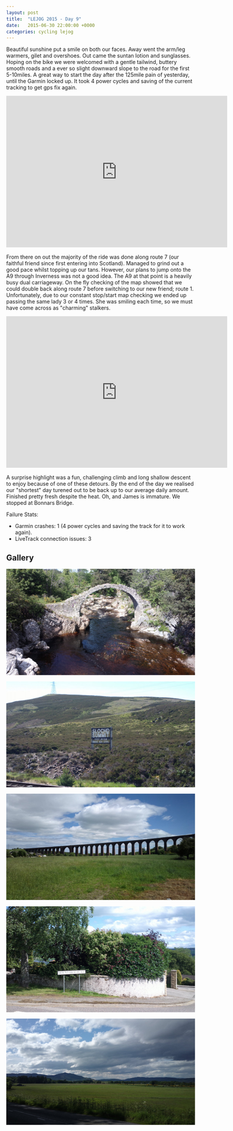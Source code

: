 ```yaml
---
layout: post
title:  "LEJOG 2015 - Day 9"
date:   2015-06-30 22:00:00 +0000
categories: cycling lejog
---
```


Beautiful sunshine put a smile on both our faces. Away went the arm/leg
warmers, gilet and overshoes. Out came the suntan lotion and
sunglasses. Hoping on the bike we were welcomed with a gentle tailwind,
buttery smooth roads and a ever so slight downward slope to the road for the
first 5-10miles. A great way to start the day after the 125mile pain of
yesterday, until the Garmin locked up. It took 4 power cycles and saving of
the current tracking to get gps fix again.

<iframe height='405' width='590' frameborder='0' allowtransparency='true'
scrolling='no'
src='https://www.strava.com/activities/335994733/embed/92d7247cbc875f8af66b90984212c63cf86bfaee'>
</iframe>

From there on out the majority of the ride was done along route 7 (our
faithful friend since first entering into Scotland). Managed to grind out a
good pace whilst topping up our tans. However, our plans to jump onto the A9
through Inverness was not a good idea. The A9 at that point is a heavily
busy dual carriageway. On the fly checking of the map showed that we could
double back along route 7 before switching to our new friend;
route 1. Unfortunately, due to our constant stop/start map checking we ended
up passing the same lady 3 or 4 times. She was smiling each time, so we must
have come across as "charming" stalkers.

<iframe height='405' width='590' frameborder='0' allowtransparency='true'
scrolling='no'
src='https://www.strava.com/activities/336226724/embed/3023c65842dcdd32fee79a0c691a2e9546fb3d01'>
</iframe>

A surprise highlight was a fun, challenging climb and long shallow descent
to enjoy because of one of these detours. By the end of the day we realised
our "shortest" day turened out to be back up to our average daily
amount. Finished pretty fresh despite the heat. Oh, and James is
immature. We stopped at Bonnars Bridge.

Failure Stats:

- Garmin crashes: 1 (4 power cycles and saving the track for it to work
  again).
- LiveTrack connection issues: 3

Gallery
-------

![Funky stone arch](/images/lejog-2015/2015-06-30-1803.jpg "Funky stone arch")

![We've climbed higher](/images/lejog-2015/2015-06-30-1807.jpg "We've climbed higher")

![Double checked: This is not the Harry Potter bridge](/images/lejog-2015/2015-06-30-1810.jpg "Double checked: This is not the Harry Potter bridge")

![Tough hill, but had to stop for: Mount Rich Place](/images/lejog-2015/2015-06-30-1813.jpg "Tough hill, but had to stop for: Mount Rich Place")

![Open plain in front of mountains](/images/lejog-2015/2015-06-30-1816.jpg "Open plain in front of mountains")
